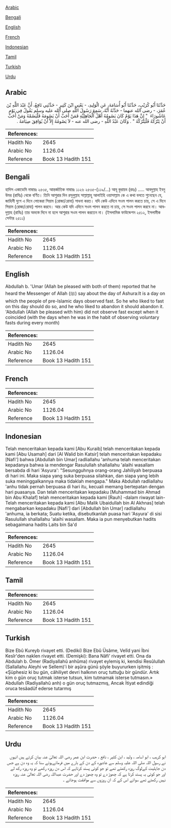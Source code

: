 [Arabic](#arabic)

[Bengali](#bengali)

[English](#english)

[French](#french)

[Indonesian](#indonesian)

[Tamil](#tamil)

[Turkish](#turkish)

[Urdu](#urdu)

## Arabic


<div dir="rtl" lang="ar" style={{fontSize:'larger',backgroundColor:'#f8f9fa',padding:20}}>
حَدَّثَنَا أَبُو كُرَيْبٍ، حَدَّثَنَا أَبُو أُسَامَةَ، عَنِ الْوَلِيدِ، - يَعْنِي ابْنَ كَثِيرٍ - حَدَّثَنِي نَافِعٌ، أَنَّ عَبْدَ اللَّهِ بْنَ عُمَرَ، - رضى الله عنهما - حَدَّثَهُ أَنَّهُ، سَمِعَ رَسُولَ اللَّهِ صلى الله عليه وسلم يَقُولُ فِي يَوْمِ عَاشُورَاءَ ‏ "‏ إِنَّ هَذَا يَوْمٌ كَانَ يَصُومُهُ أَهْلُ الْجَاهِلِيَّةِ فَمَنْ أَحَبَّ أَنْ يَصُومَهُ فَلْيَصُمْهُ وَمَنْ أَحَبَّ أَنْ يَتْرُكَهُ فَلْيَتْرُكْهُ ‏"‏ ‏.‏ وَكَانَ عَبْدُ اللَّهِ - رضى الله عنه - لاَ يَصُومُهُ إِلاَّ أَنْ يُوَافِقَ صِيَامَهُ ‏.‏
</div>
<div style={{backgroundColor:'#f8f9fa',padding:20, marginBottom: 10}}><table> <thead> <tr> <th>References:</th> <th></th> </tr> </thead> <tbody><tr><td>Hadith No</td><td>2645</td></tr><tr><td>Arabic No</td><td>1126.04</td></tr><tr><td>Reference</td><td>Book 13 Hadith 151</td></tr></tbody></table></div>

## Bengali


<div dir="ltr" lang="bn" style={{fontSize:'larger',backgroundColor:'#f8f9fa',padding:20}}>
হাদিস একাডেমি নাম্বারঃ ২৫৩৫, আন্তর্জাতিক নাম্বারঃ ১১২৬ ২৫৩৫-(১১৯/...) আবূ কুরায়ব (রহঃ) ..... আবদুল্লাহ ইবনু উমর (রাযিঃ) থেকে বর্ণিত। তিনি আশুরার দিন রসূলুল্লাহ সাল্লাল্লাহু আলাইহি ওয়াসাল্লাম কে এ কথা বলতে শুনেছেন যে, জাহিলী যুগে এ দিনে লোকেরা সিয়াম (রোজা/রোযা) সাধনা করত। যদি কেউ এদিনে সওম পালন করতে চায়, সে এ দিনে সিয়াম (রোজা/রোযা) পালন করবে। আর কেউ যদি এদিনে সওম পালন করতে না চায়, সে সওম পালন করবে না। আবদুল্লাহ (রাযিঃ) তার অভ্যস্ত দিনে না হলে আশূরার সওম পালন করতেন না। (ইসলামিক ফাউন্ডেশন ২৫১২, ইসলামীক সেন্টার ২৫১১)
</div>
<div style={{backgroundColor:'#f8f9fa',padding:20, marginBottom: 10}}><table> <thead> <tr> <th>References:</th> <th></th> </tr> </thead> <tbody><tr><td>Hadith No</td><td>2645</td></tr><tr><td>Arabic No</td><td>1126.04</td></tr><tr><td>Reference</td><td>Book 13 Hadith 151</td></tr></tbody></table></div>

## English


<div dir="ltr" lang="en" style={{fontSize:'larger',backgroundColor:'#f8f9fa',padding:20}}>
Abdullah b. 'Umar (Allah be pleased with both of them) reported that he heard the Messenger of Allah (ﷺ) say about the day of Ashura:It is a day on which the people of pre-Islamic days observed fast. So he who liked to fast on this day should do so, and he who liked to abandon it should abandon it. 'Abdullah (Allah be pleased with him) did not observe fast except when it coincided (with the days when he was in the habit of observing voluntary fasts during every month)
</div>
<div style={{backgroundColor:'#f8f9fa',padding:20, marginBottom: 10}}><table> <thead> <tr> <th>References:</th> <th></th> </tr> </thead> <tbody><tr><td>Hadith No</td><td>2645</td></tr><tr><td>Arabic No</td><td>1126.04</td></tr><tr><td>Reference</td><td>Book 13 Hadith 151</td></tr></tbody></table></div>

## French


<div dir="ltr" lang="fr" style={{fontSize:'larger',backgroundColor:'#f8f9fa',padding:20}}>

</div>
<div style={{backgroundColor:'#f8f9fa',padding:20, marginBottom: 10}}><table> <thead> <tr> <th>References:</th> <th></th> </tr> </thead> <tbody><tr><td>Hadith No</td><td>2645</td></tr><tr><td>Arabic No</td><td>1126.04</td></tr><tr><td>Reference</td><td>Book 13 Hadith 151</td></tr></tbody></table></div>

## Indonesian


<div dir="ltr" lang="id" style={{fontSize:'larger',backgroundColor:'#f8f9fa',padding:20}}>
Telah menceritakan kepada kami [Abu Kuraib] telah menceritakan kepada kami [Abu Usamah] dari [Al Walid bin Katsir] telah menceritakan kepadaku [Nafi'] bahwa [Abdullah bin Umar] radliallahu 'anhuma telah menceritakan kepadanya bahwa ia mendengar Rasulullah shallallahu 'alaihi wasallam bersabda di hari 'Asyura': "Sesungguhnya orang-orang Jahiliyah berpuasa di hari ini. Maka siapa yang suka berpuasa silahkan, dan siapa yang lebih suka meninggalkannya maka tidaklah mengapa." Maka Abdullah radliallahu 'anhu tidak pernah berpuasa di hari itu, kecuali memang bertepatan dengan hari puasanya. Dan telah menceritakan kepadaku [Muhammad bin Ahmad bin Abu Khalaf] telah menceritakan kepada kami [Rauh] -dalam riwayat lain- Telah menceritakan kepada kami [Abu Malik Ubaidullah bin Al Akhnas] telah mengabarkan kepadaku [Nafi'] dari [Abdullah bin Umar] radliallahu 'anhuma, ia berkata; Suatu ketika, disebutkanlah puasa hari 'Asyura' di sisi Rasulullah shallallahu 'alaihi wasallam. Maka ia pun menyebutkan hadits sebagaimana hadits Laits bin Sa'd
</div>
<div style={{backgroundColor:'#f8f9fa',padding:20, marginBottom: 10}}><table> <thead> <tr> <th>References:</th> <th></th> </tr> </thead> <tbody><tr><td>Hadith No</td><td>2645</td></tr><tr><td>Arabic No</td><td>1126.04</td></tr><tr><td>Reference</td><td>Book 13 Hadith 151</td></tr></tbody></table></div>

## Tamil


<div dir="ltr" lang="ta" style={{fontSize:'larger',backgroundColor:'#f8f9fa',padding:20}}>

</div>
<div style={{backgroundColor:'#f8f9fa',padding:20, marginBottom: 10}}><table> <thead> <tr> <th>References:</th> <th></th> </tr> </thead> <tbody><tr><td>Hadith No</td><td>2645</td></tr><tr><td>Arabic No</td><td>1126.04</td></tr><tr><td>Reference</td><td>Book 13 Hadith 151</td></tr></tbody></table></div>

## Turkish


<div dir="ltr" lang="tr" style={{fontSize:'larger',backgroundColor:'#f8f9fa',padding:20}}>
Bize Ebû Kureyb rivayet etti. (Dediki) Bize Ebû Üsâme, Velîd yani İbni Kesîr'den naklen rivayet etti. (Demişki): Bana Nâfi' rivayet etti. Ona da Abdulah b. Ömer (Radiyallahû anhûma) rivayet eylemiş ki, kendisi Resûlullah (Sallallahu Aleyhi ve Sellem)'i bir aşûra günü şöyle buyururken işitmiş : «Şüphesiz ki bu gün, câhiliyet devri halkının oruç tuttuğu bir gündür. Artık kim o gün oruç tutmak isterse tutsun, kim tutmamak isterse tutmasın.» Abdullah (Radiyallahû anh) o gün oruç tutmazmış, Ancak İtiyat edindiği oruca tesâadüf ederse tutarmış
</div>
<div style={{backgroundColor:'#f8f9fa',padding:20, marginBottom: 10}}><table> <thead> <tr> <th>References:</th> <th></th> </tr> </thead> <tbody><tr><td>Hadith No</td><td>2645</td></tr><tr><td>Arabic No</td><td>1126.04</td></tr><tr><td>Reference</td><td>Book 13 Hadith 151</td></tr></tbody></table></div>

## Urdu


<div dir="rtl" lang="ur" style={{fontSize:'larger',backgroundColor:'#f8f9fa',padding:20}}>
ابو کریب ، ابو اسامہ ، ولید ، ابن کثیر ، نافع ، حضرت ابن عمر رضی اللہ تعالیٰ عنہ بیان کرتے ہیں انہوں نے رسول اللہ صلی اللہ علیہ وسلم سے عاشورہ کے دن کے بارے میں فرماتےہوئے سنا کہ یہ وہ دن ہے جس دن جاہلیت کےلوگ روزہ رکھتے تھے تو جو کوئی پسند کرتاہے کہ اس دن روزہ رکھے تو وہ روزہ رکھ لے اور جو کوئی یہ پسند کرتا ہے کہ چھوڑ دے تو وہ چھوڑ دے اور حضرت عبداللہ رضی اللہ تعالیٰ عنہ روزہ نہیں رکھتے تھے سوائے اس کے کہ ان روزوں سے موافقت ہوجائے ۔
</div>
<div style={{backgroundColor:'#f8f9fa',padding:20, marginBottom: 10}}><table> <thead> <tr> <th>References:</th> <th></th> </tr> </thead> <tbody><tr><td>Hadith No</td><td>2645</td></tr><tr><td>Arabic No</td><td>1126.04</td></tr><tr><td>Reference</td><td>Book 13 Hadith 151</td></tr></tbody></table></div>